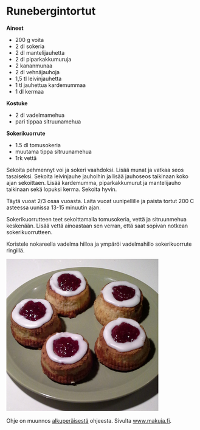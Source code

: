 Runebergintortut
=================

__Aineet__
+ 200 g voita
+ 2 dl sokeria
+ 2 dl mantelijauhetta
+ 2 dl piparkakkumuruja
+ 2 kananmunaa
+ 2 dl vehnäjauhoja
+ 1,5 tl leivinjauhetta
+ 1 tl jauhettua kardemummaa
+ 1 dl kermaa

__Kostuke__
+ 2 dl vadelmamehua
+ pari tippaa sitruunamehua

__Sokerikuorrute__
+ 1.5 dl tomusokeria
+ muutama tippa sitruunamehua
+ 1rk vettä 

Sekoita pehmennyt voi ja sokeri vaahdoksi. Lisää munat ja vatkaa seos tasaiseksi. Sekoita leivinjauhe jauhoihin ja lisää jauhoseos taikinaan koko ajan sekoittaen. Lisää kardemumma, piparkakkumurut ja mantelijauho taikinaan sekä lopuksi kerma. Sekoita hyvin.

Täytä vuoat 2/3 osaa vuoasta. Laita vuoat uunipellille ja paista tortut 200 C asteessa uunissa 13-15 minuutin ajan.

Sokerikuorrutteen teet sekoittamalla tomusokeria, vettä ja sitruunmehua keskenään. Lisää vettä ainoastaan sen verran, että saat sopivan notkean sokerikuorrutteen.

Koristele nokareella vadelma hilloa ja ympäröi vadelmahillo sokerikuorrute ringillä.

![Runebergintortut](img/runebergintortut.jpg)


Ohje on muunnos [alkuperäisestä](http://www.makuja.fi/reseptit/runebergintortut-3/ "Alkuperäinen ohje") ohjeesta. Sivulta www.makuja.fi.

